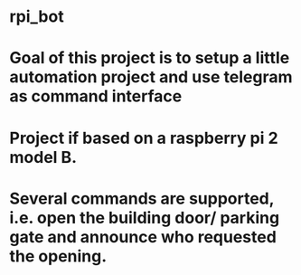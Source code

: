 # rpi_bot
#
# Goal of this project is to setup a little automation project and use telegram as command interface
# Project if based on a raspberry pi 2 model B.
# Several commands are supported, i.e. open the building door/ parking gate and announce who requested the opening. 
